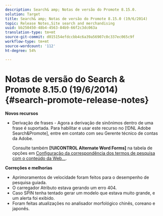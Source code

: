 ```yaml
---
description: Search& amp; Notas de versão do Promote 8.15.0.
solution: Target
title: Search& amp; Notas de versão do Promote 8.15.0 (19/6/2014)
topic: Release Notes,Site search and merchandising
uuid: bb250450-48b4-4563-84b9-66f2c3dc063a
translation-type: tm+mt
source-git-commit: d015154efdccbb4c6a39a56907c0c337ec065c9f
workflow-type: tm+mt
source-wordcount: '112'
ht-degree: 54%

---
```



# Notas de versão do Search &amp; Promote 8.15.0 (19/6/2014){#search-promote-release-notes}

**Novos recursos**

* Derivação de frases - Agora a derivação de sinônimos dentro de uma frase é suportada.  Para habilitar e usar este recurso no [!DNL Adobe Search&Promote], entre em contato com seu Gerente técnico de contas da Adobe.

   Consulte também **[!UICONTROL Alternate Word Forms]** na tabela de opções em [Configuração da correspondência dos termos de pesquisa com o conteúdo da Web...](../c-about-linguistics-menu/c-about-words-and-language.md#task_351A9144A51F4B41923BDBACDEF3B616).

**Correções e melhorias**

* Aprimoramentos de velocidade foram feitos para o desempenho de pesquisa guiada.
* O carregador Atributo estava gerando um erro 404.
* Caso SPIN tenha tentado gerar um modelo que estava muito grande, e um alerta foi exibido.
* Foram feitas atualizações no analisador morfológico chinês, coreano e japonês.

